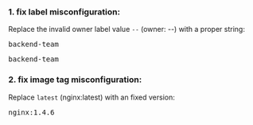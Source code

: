 
### 1. fix label misconfiguration:

Replace the invalid owner label value `--` (owner: --) with a proper string:  
<pre class="file" data-filename=".datree/k8s-demo.yaml" data-target="insert"  data-marker="--">backend-team</pre>

<pre class="file" data-filename="k8s-demo.yaml" data-target="insert"  data-marker="--">backend-team</pre>

### 2. fix image tag misconfiguration:

Replace `latest` (nginx:latest) with an fixed version:  
<pre class="file" data-filename=".datree/k8s-demo.yaml" data-target="insert"  data-marker="nginx:latest">nginx:1.4.6</pre>
